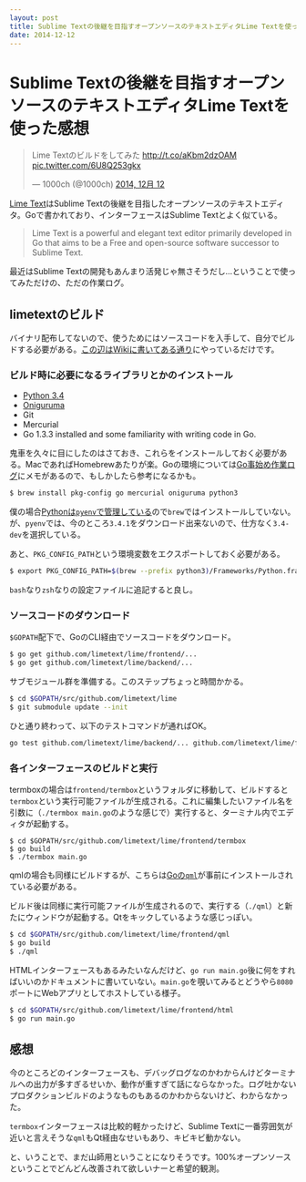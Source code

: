 ```yaml
---
layout: post
title: Sublime Textの後継を目指すオープンソースのテキストエディタLime Textを使った感想
date: 2014-12-12
---
```


# Sublime Textの後継を目指すオープンソースのテキストエディタLime Textを使った感想

<blockquote class="twitter-tweet" lang="ja"><p>Lime Textのビルドをしてみた <a href="http://t.co/aKbm2dzOAM">http://t.co/aKbm2dzOAM</a> <a href="http://t.co/6U8Q253gkx">pic.twitter.com/6U8Q253gkx</a></p>&mdash; 1000ch (@1000ch) <a href="https://twitter.com/1000ch/status/543280276399337473">2014, 12月 12</a></blockquote>

[Lime Text](http://limetext.org/)はSublime Textの後継を目指したオープンソースのテキストエディタ。Goで書かれており、インターフェースはSublime Textとよく似ている。

>Lime Text is a powerful and elegant text editor primarily developed in Go that aims to be a Free and open-source software successor to Sublime Text.

最近はSublime Textの開発もあんまり活発じゃ無さそうだし…ということで使ってみただけの、ただの作業ログ。

## limetextのビルド

バイナリ配布してないので、使うためにはソースコードを入手して、自分でビルドする必要がある。[この辺はWikiに書いてある通り](https://github.com/limetext/lime/wiki/Building)にやっているだけです。

### ビルド時に必要になるライブラリとかのインストール

- [Python 3.4](https://www.python.org/download/releases/3.4.0/)
- [Oniguruma](http://www.geocities.jp/kosako3/oniguruma/index_ja.html)
- Git
- Mercurial
- Go 1.3.3 installed and some familiarity with writing code in Go.

鬼車を久々に目にしたのはさておき、これらをインストールしておく必要がある。MacであればHomebrewあたりが楽。Goの環境については[Go事始め作業ログ](http://qiita.com/1000ch/items/e42e7c28cf7a7b798a02)にメモがあるので、もしかしたら参考になるかも。

```bash
$ brew install pkg-config go mercurial oniguruma python3
```

僕の場合[Pythonは`pyenv`で管理している](http://qiita.com/1000ch/items/93841f76ea52551b6a97)ので`brew`ではインストールしていない。が、`pyenv`では、今のところ`3.4.1`をダウンロード出来ないので、仕方なく`3.4-dev`を選択している。

あと、`PKG_CONFIG_PATH`という環境変数をエクスポートしておく必要がある。

```bash
$ export PKG_CONFIG_PATH=$(brew --prefix python3)/Frameworks/Python.framework/Versions/3.4/lib/pkgconfig
```

`bash`なり`zsh`なりの設定ファイルに追記すると良し。

### ソースコードのダウンロード

`$GOPATH`配下で、GoのCLI経由でソースコードをダウンロード。

```bash
$ go get github.com/limetext/lime/frontend/...
$ go get github.com/limetext/lime/backend/...
```

サブモジュール群を準備する。このステップちょっと時間かかる。

```bash
$ cd $GOPATH/src/github.com/limetext/lime
$ git submodule update --init
```

ひと通り終わって、以下のテストコマンドが通ればOK。

```bash
go test github.com/limetext/lime/backend/... github.com/limetext/lime/frontend/...
```

### 各インターフェースのビルドと実行

termboxの場合は`frontend/termbox`というフォルダに移動して、ビルドすると`termbox`という実行可能ファイルが生成される。これに編集したいファイル名を引数に（`./termbox main.go`のような感じで）実行すると、ターミナル内でエディタが起動する。

```
$ cd $GOPATH/src/github.com/limetext/lime/frontend/termbox
$ go build
$ ./termbox main.go
```

qmlの場合も同様にビルドするが、こちらは[Goの`qml`](https://github.com/go-qml/qml)が事前にインストールされている必要がある。

ビルド後は同様に実行可能ファイルが生成されるので、実行する（`./qml`）と新たにウィンドウが起動する。Qtをキックしているような感じっぽい。

```bash
$ cd $GOPATH/src/github.com/limetext/lime/frontend/qml
$ go build
$ ./qml
```

HTMLインターフェースもあるみたいなんだけど、`go run main.go`後に何をすればいいのかドキュメントに書いていない。`main.go`を覗いてみるとどうやら`8080`ポートにWebアプリとしてホストしている様子。

```bash
$ cd $GOPATH/src/github.com/limetext/lime/frontend/html
$ go run main.go
```

## 感想

今のところどのインターフェースも、デバッグログなのかわからんけどターミナルへの出力が多すぎるせいか、動作が重すぎて話にならなかった。ログ吐かないプロダクションビルドのようなものもあるのかわからないけど、わからなかった。

`termbox`インターフェースは比較的軽かったけど、Sublime Textに一番雰囲気が近いと言えそうな`qml`もQt経由なせいもあり、キビキビ動かない。

と、いうことで、まだ山師用ということになりそうです。100%オープンソースということでどんどん改善されて欲しいナーと希望的観測。
